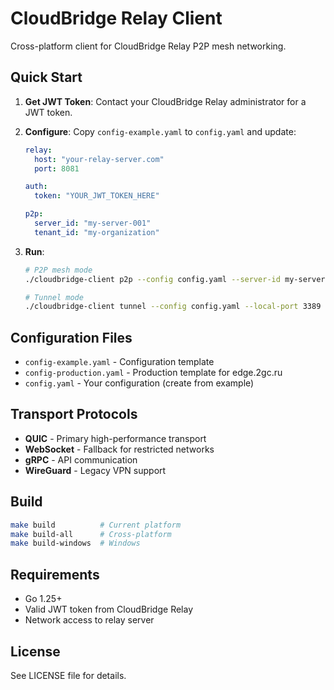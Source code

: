 # CloudBridge Relay Client

Cross-platform client for CloudBridge Relay P2P mesh networking.

## Quick Start

1. **Get JWT Token**: Contact your CloudBridge Relay administrator for a JWT token.

2. **Configure**: Copy `config-example.yaml` to `config.yaml` and update:
   ```yaml
   relay:
     host: "your-relay-server.com"
     port: 8081
   
   auth:
     token: "YOUR_JWT_TOKEN_HERE"
   
   p2p:
     server_id: "my-server-001"
     tenant_id: "my-organization"
   ```

3. **Run**:
   ```bash
   # P2P mesh mode
   ./cloudbridge-client p2p --config config.yaml --server-id my-server-001
   
   # Tunnel mode
   ./cloudbridge-client tunnel --config config.yaml --local-port 3389 --remote-host target.com --remote-port 3389
   ```

## Configuration Files

- `config-example.yaml` - Configuration template
- `config-production.yaml` - Production template for edge.2gc.ru
- `config.yaml` - Your configuration (create from example)

## Transport Protocols

- **QUIC** - Primary high-performance transport
- **WebSocket** - Fallback for restricted networks
- **gRPC** - API communication
- **WireGuard** - Legacy VPN support

## Build

```bash
make build          # Current platform
make build-all      # Cross-platform
make build-windows  # Windows
```

## Requirements

- Go 1.25+
- Valid JWT token from CloudBridge Relay
- Network access to relay server

## License

See LICENSE file for details.